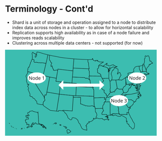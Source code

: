 # Terminology - Cont'd #

* Shard is a unit of storage and operation assigned to a node to distribute index data across nodes in a cluster - to allow for horizontal scalability
* Replication supports high availability as in case of a node failure and improves reads scalability
* Clustering across multiple data centers - not supported (for now)
<img src="../../media/multi-DC.png" stype="align:center" width="500pxl"/>